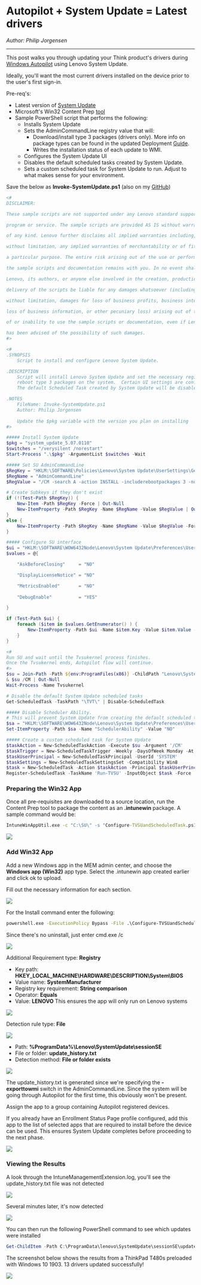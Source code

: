 # Autopilot + System Update = Latest drivers
*Author: Philip Jorgensen*

---

This post walks you through updating your Think product's drivers during [Windows Autopilot](https://docs.microsoft.com/en-us/mem/autopilot/windows-autopilot) using Lenovo System Update.

Ideally, you'll want the most current drivers installed on the device prior to the user's first sign-in.  

Pre-req's:

- Latest version of [System Update](https://support.lenovo.com/downloads/ds012808-lenovo-system-update-for-windows-10-7-32-bit-64-bit-desktop-notebook-workstation)
- Microsoft's Win32 Content Prep [tool](https://github.com/Microsoft/Microsoft-Win32-Content-Prep-Tool)
- Sample PowerShell script that performs the following:
    - Installs System Update
    - Sets the AdminCommandLine registry value that will:
        - Download/install type 3 packages (drivers only). More info on package types can be found in the updated Deployment [Guide](https://docs.lenovocdrt.com/#/su/su_dg).
        - Writes the installation status of each update to WMI.
    - Configures the System Update UI
    - Disables the default scheduled tasks created by System Update.
    - Sets a custom scheduled task for System Update to run. Adjust to what makes sense for your environment.

Save the below as **Invoke-SystemUpdate.ps1** (also on my [GitHub](https://github.com/philjorgensen/Intune/blob/main/Autopilot/Invoke-SystemUpdate.ps1))
```powershell
<# 
DISCLAIMER: 

These sample scripts are not supported under any Lenovo standard support   

program or service. The sample scripts are provided AS IS without warranty   

of any kind. Lenovo further disclaims all implied warranties including,   

without limitation, any implied warranties of merchantability or of fitness for   

a particular purpose. The entire risk arising out of the use or performance of   

the sample scripts and documentation remains with you. In no event shall   

Lenovo, its authors, or anyone else involved in the creation, production, or   

delivery of the scripts be liable for any damages whatsoever (including,   

without limitation, damages for loss of business profits, business interruption,   

loss of business information, or other pecuniary loss) arising out of the use   

of or inability to use the sample scripts or documentation, even if Lenovo   

has been advised of the possibility of such damages.  
#> 

<#
.SYNOPSIS
    Script to install and configure Lenovo System Update. 

.DESCRIPTION
    Script will install Lenovo System Update and set the necessary registry subkeys and values that downloads/installs 
    reboot type 3 packages on the system.  Certain UI settings are configured for an optimal end user experience.
    The default Scheduled Task created by System Update will be disabled.  A custom Scheduled Task for System Update will be created.

.NOTES
    FileName: Invoke-SystemUpdate.ps1
    Author: Philip Jorgensen
    
    Update the $pkg variable with the version you plan on installing
#>

##### Install System Update
$pkg = "system_update_5.07.0110"
$switches = "/verysilent /norestart"
Start-Process ".\$pkg" -ArgumentList $switches -Wait

##### Set SU AdminCommandLine
$RegKey = "HKLM:\SOFTWARE\Policies\Lenovo\System Update\UserSettings\General"
$RegName = "AdminCommandLine"
$RegValue = "/CM -search A -action INSTALL -includerebootpackages 3 -noicon -noreboot -exporttowmi"

# Create Subkeys if they don't exist
if (!(Test-Path $RegKey)) {
    New-Item -Path $RegKey -Force | Out-Null
    New-ItemProperty -Path $RegKey -Name $RegName -Value $RegValue | Out-Null
}
else {
    New-ItemProperty -Path $RegKey -Name $RegName -Value $RegValue -Force | Out-Null
}

##### Configure SU interface
$ui = "HKLM:\SOFTWARE\WOW6432Node\Lenovo\System Update\Preferences\UserSettings\General"
$values = @{

    "AskBeforeClosing"     = "NO"

    "DisplayLicenseNotice" = "NO"

    "MetricsEnabled"       = "NO"
                             
    "DebugEnable"          = "YES"

}

if (Test-Path $ui) {
    foreach ($item in $values.GetEnumerator() ) {
        New-ItemProperty -Path $ui -Name $item.Key -Value $item.Value -Force
    }
}

<# 
Run SU and wait until the Tvsukernel process finishes.
Once the Tvsukernel ends, Autopilot flow will continue.
#>
$su = Join-Path -Path ${env:ProgramFiles(x86)} -ChildPath "Lenovo\System Update\tvsu.exe"
& $su /CM | Out-Null
Wait-Process -Name Tvsukernel

# Disable the default System Update scheduled tasks
Get-ScheduledTask -TaskPath "\TVT\" | Disable-ScheduledTask

##### Disable Scheduler Ability.  
# This will prevent System Update from creating the default scheduled tasks when updating to future releases.
$sa = "HKLM:\SOFTWARE\WOW6432Node\Lenovo\System Update\Preferences\UserSettings\Scheduler"
Set-ItemProperty -Path $sa -Name "SchedulerAbility" -Value "NO"

##### Create a custom scheduled task for System Update
$taskAction = New-ScheduledTaskAction -Execute $su -Argument '/CM'
$taskTrigger = New-ScheduledTaskTrigger -Weekly -DaysOfWeek Monday -At 9am
$taskUserPrincipal = New-ScheduledTaskPrincipal -UserId 'SYSTEM'
$taskSettings = New-ScheduledTaskSettingsSet -Compatibility Win8
$task = New-ScheduledTask -Action $taskAction -Principal $taskUserPrincipal -Trigger $taskTrigger -Settings $taskSettings
Register-ScheduledTask -TaskName 'Run-TVSU' -InputObject $task -Force
```

### Preparing the Win32 App
Once all pre-requisites are downloaded to a source location, run the Content Prep tool to package the content as an **.intunewin** package. A sample command would be:
```cmd
IntuneWinAppUtil.exe -c "C:\SU\" -s "Configure-TVSUandScheduledTask.ps1" -o "C:\SU\output"
```

![](../img/2020/ap_su/image1.jpg)

### Add Win32 App
Add a new Windows app in the MEM admin center, and choose the **Windows app (Win32)** app type.  Select the .intunewin app created earlier and click ok to upload.

Fill out the necessary information for each section.

![](../img/2020/ap_su/image2.jpg)

For the Install command enter the following:
```cmd
powershell.exe -ExecutionPolicy Bypass -File .\Configure-TVSUandScheduledTask.ps1
```
Since there's no uninstall, just enter cmd.exe /c 

![](../img/2020/ap_su/image3.jpg)

Additional Requirement type: **Registry**
- Key path: **HKEY_LOCAL_MACHINE\HARDWARE\DESCRIPTION\System\BIOS**
- Value name: **SystemManufacturer**
- Registry key requirement: **String comparison**
- Operator: **Equals**
- Value: **LENOVO**
This ensures the app will only run on Lenovo systems

![](../img/2020/ap_su/image4.jpg)

Detection rule type: **File**

![](../img/2020/ap_su/image5.jpg)

- Path: **%ProgramData%\Lenovo\SystemUpdate\sessionSE**
- File or folder: **update_history.txt**
- Detection method: **File or folder exists**

![](../img/2020/ap_su/image6.jpg)

The update_history.txt is generated since we're specifying the **-exporttowmi** switch in the AdminCommandLine.  Since the system will be going through Autopilot for the first time, this obviously won't be present.

Assign the app to a group containing Autopilot registered devices.

If you already have an Enrollment Status Page profile configured, add this app to the list of selected apps that are required to install before the device can be used.  This ensures System Update completes before proceeding to the next phase.

![](../img/2020/ap_su/image7.jpg)

### Viewing the Results
A look through the IntuneManagementExtension.log, you'll see the update_history.txt file was not detected

![](../img/2020/ap_su/image8.jpg)

Several minutes later, it's now detected

![](../img/2020/ap_su/image9.jpg)

You can then run the following PowerShell command to see which updates were installed

```powershell
Get-ChildItem -Path C:\ProgramData\lenovo\SystemUpdate\sessionSE\update_history.txt | Select-String -SimpleMatch "Success" | fl Line
```

The screenshot below shows the results from a ThinkPad T480s preloaded with Windows 10 1903. 13 drivers updated successfully!

![](../img/2020/ap_su/image10.jpg)
